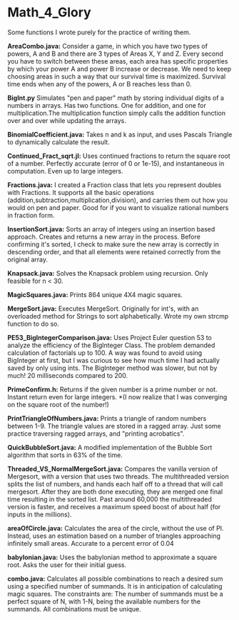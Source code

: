 # Math_4_Glory
Some functions I wrote purely for the practice of writing them.

**AreaCombo.java:** Consider a game, in which you have two types of powers, A and B and there are 3 types of Areas X, Y and Z. Every second you have to switch between these areas, each area has specific properties by which your power A and power B increase or decrease. We need to keep choosing areas in such a way that our survival time is maximized. Survival time ends when any of the powers, A or B reaches less than 0.

**BigInt.py** Simulates "pen and paper" math by storing individual digits of a numbers in arrays. Has two functions. One for addition, and one for multiplication.The multiplication function simply calls the addition function over and over while updating the arrays.

**BinomialCoefficient.java:** Takes n and k as input, and uses Pascals Triangle to dynamically calculate the result. 

**Continued_Fract_sqrt.jl:** Uses continued fractions to return the square root of a number. Perfectly accurate (error of 0 or 1e-15), and instantaneous in computation. Even up to large integers.

**Fractions.java:** I created a Fraction class that lets you represent doubles with Fractions. It supports all the basic operations (addition,subtraction,multiplication,division), and carries them out how you would on pen and paper. Good for if you want to visualize rational numbers in fraction form.

**InsertionSort.java:** Sorts an array of integers using an insertion based approach. Creates and returns a new array in the process. Before confirming it's sorted, I check to make sure the new array is correctly in descending order, and that all elements were retained correctly from the original array.

**Knapsack.java:** Solves the Knapsack problem using recursion. Only feasible for n < 30.

**MagicSquares.java:** Prints 864 unique 4X4 magic squares.

**MergeSort.java:** Executes MergeSort. Originally for int's, with an overloaded method for Strings to sort alphabetically. Wrote my own strcmp function to do so.

**PE53_BigIntegerComparison.java:** Uses Project Euler question 53 to analyze the efficiency of the BigInteger Class. The problem demanded calculation of factorials up to 100. A way was found to avoid using BigInteger at first, but I was curious to see how much time I had actually saved by only using ints. The BigInteger method was slower, but not by much! 20 milliseconds compared to 200.

**PrimeConfirm.h:** Returns if the given number is a prime number or not. Instant return even for large integers. *(I now realize that I was converging on the square root of the number!)

**PrintTriangleOfNumbers.java:** Prints a triangle of random numbers between 1-9. The triangle values are stored in a ragged array. Just some practice traversing ragged arrays, and "printing acrobatics".

**QuickBubbleSort.java:** A modified implementation of the Bubble Sort algorithm that sorts in 63% of the time. 

**Threaded_VS_NormalMergeSort.java:** Compares the vanilla version of Mergesort, with a version that uses two threads. The multithreaded version splits the list of numbers, and hands each half off to a thread that will call mergesort. After they are both done executing, they are merged one final time resulting in the sorted list. Past around 60,000 the multithreaded version is faster, and receives a maximum speed boost of about half (for inputs in the millions).

**areaOfCircle.java:** Calculates the area of the circle, without the use of PI. Instead, uses an estimation based on a number of  triangles approaching infinitely small areas. Accurate to a percent error of 0.04

**babylonian.java:** Uses the babylonian method to approximate a square root. Asks the user for their initial guess.

**combo.java:** Calculates all possible combinations to reach a desired sum using a specified number of summands. It is in anticipation of calculating magic squares. The constraints are: The number of summands must be a perfect square of N, with 1-N, being the available numbers for the summands. All combinations must be unique.
